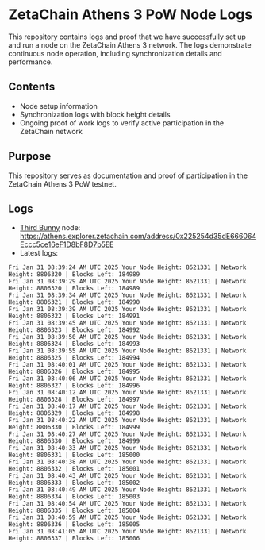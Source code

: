 # ZetaChain Athens 3 PoW Node Logs
This repository contains logs and proof that we have successfully set up and run a node on the ZetaChain Athens 3 network. The logs demonstrate continuous node operation, including synchronization details and performance.

## Contents
- Node setup information
- Synchronization logs with block height details
- Ongoing proof of work logs to verify active participation in the ZetaChain network

## Purpose
This repository serves as documentation and proof of participation in the ZetaChain Athens 3 PoW testnet.

## Logs

- [Third Bunny](https://thirdbunny.xyz/) node: https://athens.explorer.zetachain.com/address/0x225254d35dE666064Eccc5ce16eF1D8bF8D7b5EE
- Latest logs:
```
Fri Jan 31 08:39:24 AM UTC 2025 Your Node Height: 8621331 | Network Height: 8806320 | Blocks Left: 184989
Fri Jan 31 08:39:29 AM UTC 2025 Your Node Height: 8621331 | Network Height: 8806320 | Blocks Left: 184989
Fri Jan 31 08:39:34 AM UTC 2025 Your Node Height: 8621331 | Network Height: 8806321 | Blocks Left: 184990
Fri Jan 31 08:39:39 AM UTC 2025 Your Node Height: 8621331 | Network Height: 8806322 | Blocks Left: 184991
Fri Jan 31 08:39:45 AM UTC 2025 Your Node Height: 8621331 | Network Height: 8806323 | Blocks Left: 184992
Fri Jan 31 08:39:50 AM UTC 2025 Your Node Height: 8621331 | Network Height: 8806324 | Blocks Left: 184993
Fri Jan 31 08:39:55 AM UTC 2025 Your Node Height: 8621331 | Network Height: 8806325 | Blocks Left: 184994
Fri Jan 31 08:40:01 AM UTC 2025 Your Node Height: 8621331 | Network Height: 8806326 | Blocks Left: 184995
Fri Jan 31 08:40:06 AM UTC 2025 Your Node Height: 8621331 | Network Height: 8806327 | Blocks Left: 184996
Fri Jan 31 08:40:12 AM UTC 2025 Your Node Height: 8621331 | Network Height: 8806328 | Blocks Left: 184997
Fri Jan 31 08:40:17 AM UTC 2025 Your Node Height: 8621331 | Network Height: 8806329 | Blocks Left: 184998
Fri Jan 31 08:40:22 AM UTC 2025 Your Node Height: 8621331 | Network Height: 8806330 | Blocks Left: 184999
Fri Jan 31 08:40:27 AM UTC 2025 Your Node Height: 8621331 | Network Height: 8806330 | Blocks Left: 184999
Fri Jan 31 08:40:33 AM UTC 2025 Your Node Height: 8621331 | Network Height: 8806331 | Blocks Left: 185000
Fri Jan 31 08:40:38 AM UTC 2025 Your Node Height: 8621331 | Network Height: 8806332 | Blocks Left: 185001
Fri Jan 31 08:40:43 AM UTC 2025 Your Node Height: 8621331 | Network Height: 8806333 | Blocks Left: 185002
Fri Jan 31 08:40:49 AM UTC 2025 Your Node Height: 8621331 | Network Height: 8806334 | Blocks Left: 185003
Fri Jan 31 08:40:54 AM UTC 2025 Your Node Height: 8621331 | Network Height: 8806335 | Blocks Left: 185004
Fri Jan 31 08:40:59 AM UTC 2025 Your Node Height: 8621331 | Network Height: 8806336 | Blocks Left: 185005
Fri Jan 31 08:41:05 AM UTC 2025 Your Node Height: 8621331 | Network Height: 8806337 | Blocks Left: 185006
```
